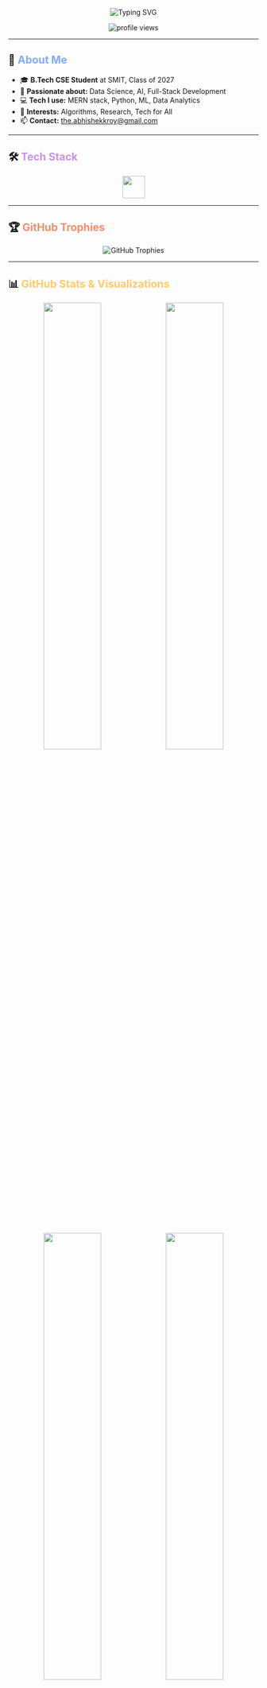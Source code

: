 <!-- Animated Typing SVG Header -->
<p align="center">
  <img src="https://readme-typing-svg.demolab.com?font=Fira+Code&duration=2500&pause=800&color=89DDFF&center=true&vCenter=true&width=600&lines=Hi+there%2C+I'm+Abhishek+Roy!;Full+Stack+%26+AI+Enthusiast;Data+Science+Explorer;Always+Learning+%26+Growing!" alt="Typing SVG" />
</p>

<p align="center">
  <img src="https://komarev.com/ghpvc/?username=the-abhishekroy&style=for-the-badge&color=89DDFF&label=Profile+Views" alt="profile views"/>
</p>

---

## 🌟 <span style="color:#82AAFF;">About Me</span>

- 🎓 **B.Tech CSE Student** at SMIT, Class of 2027  
- 🧠 **Passionate about:** Data Science, AI, Full-Stack Development  
- 💻 **Tech I use:** MERN stack, Python, ML, Data Analytics 
- 🧪 **Interests:** Algorithms, Research, Tech for All  
- 📫 **Contact:** <a href="mailto:the.abhishekkroy@gmail.com">the.abhishekkroy@gmail.com</a>

---

## 🛠️ <span style="color:#C792EA;">Tech Stack</span>
<div align="center">
  <img src="https://skillicons.dev/icons?i=cpp,python,js,dart,react,nodejs,express,mongodb,mysql,php,html,css,figma,linux" height="45" />
</div>

---

## 🏆 <span style="color:#F78C6C;">GitHub Trophies</span>
<div align="center">
  <img src="https://github-profile-trophy.vercel.app/?username=the-abhishekroy&theme=tokyonight&no-frame=true&margin-w=5&margin-h=5&row=2&column=5" alt="GitHub Trophies" />
</div>

---

## 📊 <span style="color:#FFCB6B;">GitHub Stats & Visualizations</span>

<div align="center">
  <!-- Main Stats Row -->
  <img src="https://github-readme-stats.vercel.app/api?username=the-abhishekroy&theme=tokyonight&hide_border=true&show_icons=true&count_private=true" width="48%" />
  <img src="https://streak-stats.demolab.com?user=the-abhishekroy&theme=tokyonight&hide_border=true" width="48%" />
</div>

<div align="center">
  <!-- Languages and Contributions Row -->
  <img src="https://github-readme-stats.vercel.app/api/top-langs/?username=the-abhishekroy&layout=compact&theme=tokyonight&hide_border=true" width="48%" />
  
  <img src="http://github-profile-summary-cards.vercel.app/api/cards/productive-time?username=the-abhishekroy&theme=tokyonight" width="48%" />
</div>

<div align="center">
  <!-- Activity Graph -->
  <img src="https://github-readme-activity-graph.vercel.app/graph?username=the-abhishekroy&theme=tokyo-night&area=true&hide_border=true" width="100%" />
</div>



---

## 🌐 <span style="color:#FF61A6;">Let's Connect</span>

<p align="center">
  <a href="mailto:the.abhishekkroy@gmail.com">
    <img src="https://img.shields.io/badge/Gmail-D14836?style=for-the-badge&logo=gmail&logoColor=white" />
  </a>
  <a href="https://www.linkedin.com/in/theabhishekroy" target="_blank">
    <img src="https://img.shields.io/badge/LinkedIn-0A66C2?style=for-the-badge&logo=linkedin&logoColor=white" />
  </a>
  <a href="mailto:the.abhishekroy@outlook.com">
    <img src="https://img.shields.io/badge/Outlook-0078D4?style=for-the-badge&logo=microsoft-outlook&logoColor=white" />
  </a>
  <a href="https://paypal.me/theabhishekroy" target="_blank">
    <img src="https://img.shields.io/badge/PayPal-00457C?style=for-the-badge&logo=paypal&logoColor=white" />
  </a>
</p>


